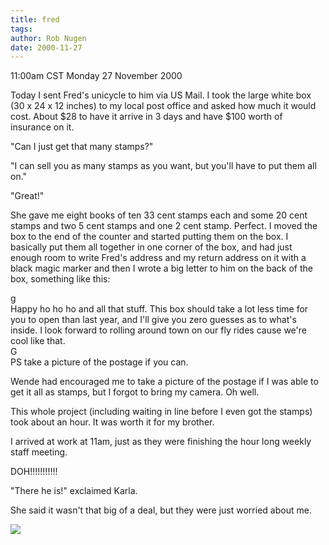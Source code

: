 ```yaml
---
title: fred
tags: 
author: Rob Nugen
date: 2000-11-27
---
```


<title>postage for Fred's unicycle</title>
<p class=date>11:00am CST Monday 27 November 2000

<p>Today I sent Fred's unicycle to him via US Mail.  I took the large
white box (30 x 24 x 12 inches) to my local post office and asked how
much it would cost.  About $28 to have it arrive in 3 days and have
$100 worth of insurance on it.

<p>"Can I just get that many stamps?"

<p>"I can sell you as many stamps as you want, but you'll have to put
them all on."

<p>"Great!"

<p>She gave me eight books of ten 33 cent stamps each and some 20 cent
stamps and two 5 cent stamps and one 2 cent stamp.  Perfect.  I moved
the box to the end of the counter and started putting them on the box.
I basically put them all together in one corner of the box, and had
just enough room to write Fred's address and my return address on it
with a black magic marker and then I wrote a big letter to him on the
back of the box, something like this:

<p class=note>g
<br>Happy ho ho ho and all that stuff.  This box should take a lot
less time for you to open than last year, and I'll give you zero
guesses as to what's inside.  I look forward to rolling around town on
our fly rides cause we're cool like that.
<br>G
<br>PS take a picture of the postage if you can.

<p>Wende had encouraged me to take a picture of the postage if I was
able to get it all as stamps, but I forgot to bring my camera.  Oh
well.

<p>This whole project (including waiting in line before I even got the
stamps) took about an hour.  It was worth it for my brother.

<p>I arrived at work at 11am, just as they were finishing the hour
long weekly staff meeting.

<p>DOH!!!!!!!!!!!

<p>"There he is!" exclaimed Karla.

<p>She said it wasn't that big of a deal, but they were just worried
about me.

<p><img src='/images/rob/wL-ROB.gif'>

